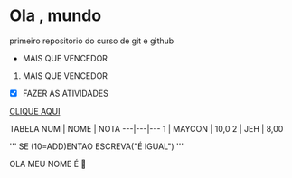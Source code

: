 # Ola , mundo
 primeiro repositorio do curso de git e github

 * MAIS QUE VENCEDOR
1. MAIS QUE VENCEDOR
- [X] FAZER AS ATIVIDADES

 [CLIQUE AQUI](https://mayconcezar7.github.io)



TABELA
NUM | NOME | NOTA
---|---|---
1 | MAYCON | 10,0
2 | JEH | 8,00






'''
SE (10=ADD)ENTAO
   ESCREVA("É IGUAL")
'''

OLA MEU NOME É 🖖

